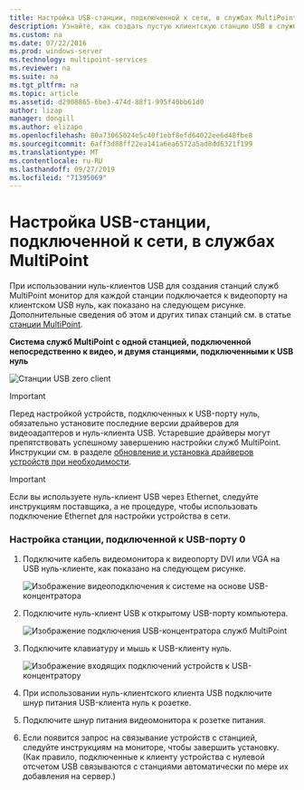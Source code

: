 ```yaml
---
title: Настройка USB-станции, подключенной к сети, в службах MultiPoint
description: Узнайте, как создать пустую клиентскую станцию USB в службах MultiPoint.
ms.custom: na
ms.date: 07/22/2016
ms.prod: windows-server
ms.technology: multipoint-services
ms.reviewer: na
ms.suite: na
ms.tgt_pltfrm: na
ms.topic: article
ms.assetid: d2908865-6be3-474d-88f1-995f40bb61d0
author: lizap
manager: dongill
ms.author: elizapo
ms.openlocfilehash: 80a73065024e5c40f1ebf8efd64022ee6d48fbe8
ms.sourcegitcommit: 6aff3d88ff22ea141a6ea6572a5ad8dd6321f199
ms.translationtype: MT
ms.contentlocale: ru-RU
ms.lasthandoff: 09/27/2019
ms.locfileid: "71395069"
---
```

# <a name="set-up-a-usb-zero-client-connected-station-in-multipoint-services"></a>Настройка USB-станции, подключенной к сети, в службах MultiPoint
При использовании нуль-клиентов USB для создания станций служб MultiPoint монитор для каждой станции подключается к видеопорту на клиентском USB нуль, как показано на следующем рисунке. Дополнительные сведения об этом и других типах станций см. в статье [станции MultiPoint](MultiPoint-services-Stations.md).
  
**Система служб MultiPoint с одной станцией, подключенной непосредственно к видео, и двумя станциями, подключенными к USB нуль**  
  
![Станции USB zero client](./media/WMS11_diagram7.gif)  
  
> [!IMPORTANT]  
> Перед настройкой устройств, подключенных к USB-порту нуль, обязательно установите последние версии драйверов для видеоадаптеров и нуль-клиента USB. Устаревшие драйверы могут препятствовать успешному завершению настройки служб MultiPoint. Инструкции см. в разделе [обновление и установка драйверов устройств при необходимости](Update-and-install-device-drivers-if-needed.md).  
  
> [!IMPORTANT]  
> Если вы используете нуль-клиент USB через Ethernet, следуйте инструкциям поставщика, а не процедуре, чтобы использовать подключение Ethernet для настройки устройства в сети.  
  
### <a name="to-set-up-a-usb-zero-client-connected-station"></a>Настройка станции, подключенной к USB-порту 0  
  
1.  Подключите кабель видеомонитора к видеопорту DVI или VGA на USB нуль-клиенте, как показано на следующем рисунке.  
  
    ![Изображение видеоподключения к системе на основе USB-концентратора](./media/WMSVideoConnection.gif)  
  
2.  Подключите нуль-клиент USB к открытому USB-порту компьютера.  
  
    ![Изображение подключения USB-концентратора служб MultiPoint](./media/WMSUSBHubConnection.gif)  
  
3.  Подключите клавиатуру и мышь к USB-клиенту нуль.  
  
    ![Изображение входящих подключений устройств к USB-концентратору](./media/WMSUSBDeviceConnection.gif)  
  
4.  При использовании нуль-клиентского клиента USB подключите шнур питания USB-клиента нуль к розетке.  
  
5.  Подключите шнур питания видеомонитора к розетке питания.  
  
6.  Если появится запрос на связывание устройств с станцией, следуйте инструкциям на мониторе, чтобы завершить установку. (Как правило, подключенные к клиенту устройства с нулевой отсчетом USB связываются с станциями автоматически по мере их добавления на сервер.)